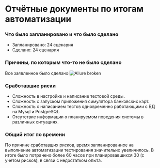 # Отчётные документы по итогам автоматизации

### Что было запланировано и что было сделано
 - Запланировано: 24 сценария
 - Сделано: 24 сценария

### Причины, по которым что-то не было сделано
 Все заявленное было сделано
 ![Allure broken](https://user-images.githubusercontent.com/22775215/160273049-bb710087-2e0d-4104-a429-d5ca98fa8323.JPG)
 
### Сработавшие риски
 - Сложность в настройке и написание тестовой среды.
 - Сложность с запуском приложения симулятора банковских карт.
 - Сложность с написанием тестов одновременно работающими с БД на Mysql и PostgreSQL.
 - Отсутствие информации о планируемом поведения системы в различных ситуациях.
 
### Общий итог по времени 
 По причине сработавших рисков, время запланированное на выполнение автоматизации тестирования значительно увеличилось.
 В итоге было потрачено более 60 часов при планировавшихся 30 (с учетом рисков), в связи с недостатком опыта.
